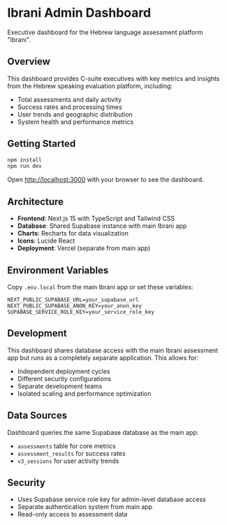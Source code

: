 # Ibrani Admin Dashboard

Executive dashboard for the Hebrew language assessment platform "Ibrani".

## Overview

This dashboard provides C-suite executives with key metrics and insights from the Hebrew speaking evaluation platform, including:

- Total assessments and daily activity
- Success rates and processing times
- User trends and geographic distribution
- System health and performance metrics

## Getting Started

```bash
npm install
npm run dev
```

Open [http://localhost:3000](http://localhost:3000) with your browser to see the dashboard.

## Architecture

- **Frontend**: Next.js 15 with TypeScript and Tailwind CSS
- **Database**: Shared Supabase instance with main Ibrani app
- **Charts**: Recharts for data visualization
- **Icons**: Lucide React
- **Deployment**: Vercel (separate from main app)

## Environment Variables

Copy `.env.local` from the main Ibrani app or set these variables:

```env
NEXT_PUBLIC_SUPABASE_URL=your_supabase_url
NEXT_PUBLIC_SUPABASE_ANON_KEY=your_anon_key
SUPABASE_SERVICE_ROLE_KEY=your_service_role_key
```

## Development

This dashboard shares database access with the main Ibrani assessment app but runs as a completely separate application. This allows for:

- Independent deployment cycles
- Different security configurations
- Separate development teams
- Isolated scaling and performance optimization

## Data Sources

Dashboard queries the same Supabase database as the main app:
- `assessments` table for core metrics
- `assessment_results` for success rates
- `v3_sessions` for user activity trends

## Security

- Uses Supabase service role key for admin-level database access
- Separate authentication system from main app
- Read-only access to assessment data
